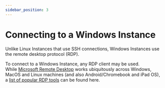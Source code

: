 ```yaml
---
sidebar_position: 3
---
```

# Connecting to a Windows Instance

Unlike Linux Instances that use SSH connections, Windows Instances use the remote desktop protocol (RDP).

To connect to a Windows Instance, any RDP client may be used. While [Microsoft Remote Desktop](https://learn.microsoft.com/en-us/windows-server/remote/remote-desktop-services/clients/remote-desktop-clients) works ubiquitously across Windows, MacOS and Linux machines (and also Android/Chromebook and iPad OS), a [list of popular RDP tools](https://geekflare.com/remote-desktop-client-software/) can be found here.
